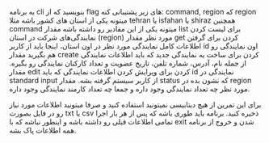 یه برنامه cli بنویسید که از flag های زیر پشتیبانی کنه:
command, region
که region میتونه یکی از استان های کشور باشه مثلا tehran یا isfahan یا shiraz
همچنین command میتونه یکی از این مقادیر رو داشته باشه
مقدار list برای لیست کردن نمایندگی‌های شرکت در استان (region) مورد نظر
مقدار get کردن برای گرفتن اطلاعات کامل نمایندگی مورد نظر در اون استان، اینجا باید از کاربر id اون نمایندگی رو هم بگیرید
مقدار create کردن برای ساخت یه نمایندگی جدید که باید اطلاعات نمایندگی از جمله نام، آدرس، شماره تلفن، تاریخ عضویت و تعداد کارکنان نمایندگی رو بگیره.
مقدار edit کردن برای ویرایش کردن اطلاعات نمایندگی که باید id نمایندگی در standard input از کاربر سیستم گرفته بشه.
مقدار status که نشون بده در region مورد نظر چه تعداد نمایندگی وجود داره و جمعا چه تعداد کارمند نمایندگی وجود داره.

برای این تمرین از هیچ دیتابیسی نمیتونید استفاده کنید و صرفا میتونید اطلاعات مورد نیاز رو در فایل بصورت txt یا csv ذخیره کنید.
برنامه باید طوری باشه که پس از هر بار اجرا تمامی اطلاعات قبلی رو داشته باشه و اینطور نباشه که با exit شدن و خروج از برنامه همه اطلاعات پاک بشه.
